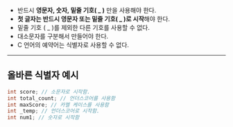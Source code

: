 
- 반드시 **영문자, 숫자, 밑줄 기호( _ )** 만을 사용해야 한다.
- **첫 글자는 반드시 영문자 또는 밑줄 기호(  _ )로 시작**해야 한다. 
- 밑줄 기호 ( _ )를 제외한 다른 기호를 사용할 수 없다.
- 대소문자를 구분해서 만들어야 한다. 
- C 언어의 예약어는 식별자로 사용할 수 없다.

----
## 올바른  식별자 예시 ##

```c
int score; // 소문자로 시작함.
int total_count; // 언더스코어를 사용함
int maxScore; // 카멜 케이스를 사용함
int _temp; // 언더스코어로 시작함.
int num1; // 숫자로 시작함
```
